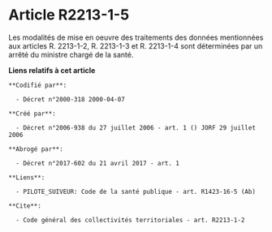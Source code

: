 # Article R2213-1-5

Les modalités de mise en oeuvre des traitements des données mentionnées aux articles R. 2213-1-2, R. 2213-1-3 et R. 2213-1-4
sont déterminées par un arrêté du ministre chargé de la santé.

**Liens relatifs à cet article**

	**Codifié par**:

	  - Décret n°2000-318 2000-04-07

	**Créé par**:

	  - Décret n°2006-938 du 27 juillet 2006 - art. 1 () JORF 29 juillet 2006

	**Abrogé par**:

	  - Décret n°2017-602 du 21 avril 2017 - art. 1

	**Liens**:

	  - PILOTE_SUIVEUR: Code de la santé publique - art. R1423-16-5 (Ab)

	**Cite**:

	  - Code général des collectivités territoriales - art. R2213-1-2
